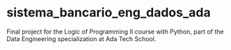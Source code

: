 # sistema_bancario_eng_dados_ada
Final project for the Logic of Programming II course with Python, part of the Data Engineering specialization at Ada Tech School. 
